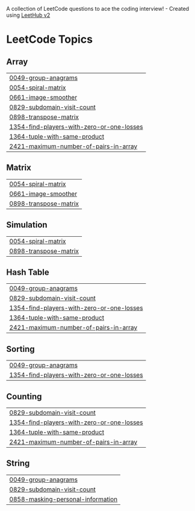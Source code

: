 A collection of LeetCode questions to ace the coding interview! - Created using [LeetHub v2](https://github.com/arunbhardwaj/LeetHub-2.0)
<!---LeetCode Topics Start-->
# LeetCode Topics
## Array
|  |
| ------- |
| [0049-group-anagrams](https://github.com/blen3696/Competitive-Programming/tree/master/0049-group-anagrams) |
| [0054-spiral-matrix](https://github.com/blen3696/Competitive-Programming/tree/master/0054-spiral-matrix) |
| [0661-image-smoother](https://github.com/blen3696/Competitive-Programming/tree/master/0661-image-smoother) |
| [0829-subdomain-visit-count](https://github.com/blen3696/Competitive-Programming/tree/master/0829-subdomain-visit-count) |
| [0898-transpose-matrix](https://github.com/blen3696/Competitive-Programming/tree/master/0898-transpose-matrix) |
| [1354-find-players-with-zero-or-one-losses](https://github.com/blen3696/Competitive-Programming/tree/master/1354-find-players-with-zero-or-one-losses) |
| [1364-tuple-with-same-product](https://github.com/blen3696/Competitive-Programming/tree/master/1364-tuple-with-same-product) |
| [2421-maximum-number-of-pairs-in-array](https://github.com/blen3696/Competitive-Programming/tree/master/2421-maximum-number-of-pairs-in-array) |
## Matrix
|  |
| ------- |
| [0054-spiral-matrix](https://github.com/blen3696/Competitive-Programming/tree/master/0054-spiral-matrix) |
| [0661-image-smoother](https://github.com/blen3696/Competitive-Programming/tree/master/0661-image-smoother) |
| [0898-transpose-matrix](https://github.com/blen3696/Competitive-Programming/tree/master/0898-transpose-matrix) |
## Simulation
|  |
| ------- |
| [0054-spiral-matrix](https://github.com/blen3696/Competitive-Programming/tree/master/0054-spiral-matrix) |
| [0898-transpose-matrix](https://github.com/blen3696/Competitive-Programming/tree/master/0898-transpose-matrix) |
## Hash Table
|  |
| ------- |
| [0049-group-anagrams](https://github.com/blen3696/Competitive-Programming/tree/master/0049-group-anagrams) |
| [0829-subdomain-visit-count](https://github.com/blen3696/Competitive-Programming/tree/master/0829-subdomain-visit-count) |
| [1354-find-players-with-zero-or-one-losses](https://github.com/blen3696/Competitive-Programming/tree/master/1354-find-players-with-zero-or-one-losses) |
| [1364-tuple-with-same-product](https://github.com/blen3696/Competitive-Programming/tree/master/1364-tuple-with-same-product) |
| [2421-maximum-number-of-pairs-in-array](https://github.com/blen3696/Competitive-Programming/tree/master/2421-maximum-number-of-pairs-in-array) |
## Sorting
|  |
| ------- |
| [0049-group-anagrams](https://github.com/blen3696/Competitive-Programming/tree/master/0049-group-anagrams) |
| [1354-find-players-with-zero-or-one-losses](https://github.com/blen3696/Competitive-Programming/tree/master/1354-find-players-with-zero-or-one-losses) |
## Counting
|  |
| ------- |
| [0829-subdomain-visit-count](https://github.com/blen3696/Competitive-Programming/tree/master/0829-subdomain-visit-count) |
| [1354-find-players-with-zero-or-one-losses](https://github.com/blen3696/Competitive-Programming/tree/master/1354-find-players-with-zero-or-one-losses) |
| [1364-tuple-with-same-product](https://github.com/blen3696/Competitive-Programming/tree/master/1364-tuple-with-same-product) |
| [2421-maximum-number-of-pairs-in-array](https://github.com/blen3696/Competitive-Programming/tree/master/2421-maximum-number-of-pairs-in-array) |
## String
|  |
| ------- |
| [0049-group-anagrams](https://github.com/blen3696/Competitive-Programming/tree/master/0049-group-anagrams) |
| [0829-subdomain-visit-count](https://github.com/blen3696/Competitive-Programming/tree/master/0829-subdomain-visit-count) |
| [0858-masking-personal-information](https://github.com/blen3696/Competitive-Programming/tree/master/0858-masking-personal-information) |
<!---LeetCode Topics End-->